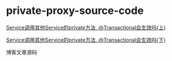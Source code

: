 # private-proxy-source-code

[Service调用其他Service的private方法, @Transactional会生效吗(上)](http://zzzzbw.cn/post/22)

[Service调用其他Service的private方法, @Transactional会生效吗(下)](http://zzzzbw.cn/post/23)

博客文章源码
